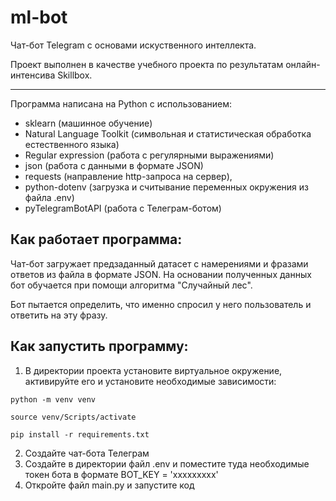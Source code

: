 ﻿# ml-bot
Чат-бот Telegram с основами искуственного интеллекта.

Проект выполнен в качестве учебного проекта по результатам онлайн-интенсива Skillbox.

___________________________________________________
Программа написана на Python с использованием:
- sklearn (машинное обучение)
- Natural Language Toolkit (символьная и статистическая обработка естественного языка)
- Regular expression (работа с регулярными выражениями)
- json (работа с данными в формате JSON)
- requests (направление http-запроса на сервер),
- python-dotenv (загрузка и считывание переменных окружения из файла .env)
- pyTelegramBotAPI (работа с Телеграм-ботом)

## Как работает программа:
Чат-бот загружает  предзаданный датасет с намерениями и фразами ответов из файла в формате JSON. 
На основании полученных данных бот обучается при помощи алгоритма "Случайный лес".

Бот пытается определить, что именно спросил у него пользователь и ответить на эту фразу.

## Как запустить программу:

1) В директории проекта установите виртуальное окружение, активируйте его и установите необходимые зависимости:
```
python -m venv venv

source venv/Scripts/activate 

pip install -r requirements.txt
```
2) Создайте чат-бота Телеграм
3) Создайте в директории файл .env и поместите туда необходимые токен бота в формате BOT_KEY = 'ххххххххх'
4) Откройте файл main.py и запустите код


